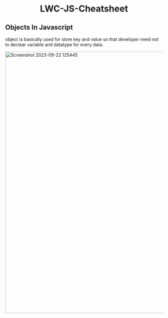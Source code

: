 <div align="center"> <h1>LWC-JS-Cheatsheet</h1></div>

## Objects In Javascript
object is basically used for store key and value so that developer need not to declear variable and datatype for every data.

<img width="834" alt="Screenshot 2023-09-22 125445" src="https://github.com/gaurravlokhande/Javascript-for-Salesforce-Developers-Lwc-Components/assets/119065314/232ba7f3-a18d-4cbf-a637-41e73cc451f0">
